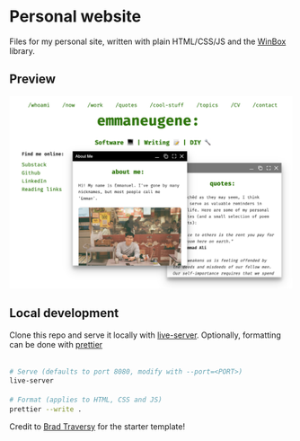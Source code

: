 # Personal website

Files for my personal site, written with plain HTML/CSS/JS and the [WinBox](https://github.com/nextapps-de/winbox) library.

## Preview

![Preview](./assets/preview.png)

## Local development

Clone this repo and serve it locally with [live-server](https://www.npmjs.com/package/live-server). Optionally, formatting can be done with [prettier](https://www.npmjs.com/package/prettier)

```bash

# Serve (defaults to port 8080, modify with --port=<PORT>)
live-server

# Format (applies to HTML, CSS and JS)
prettier --write .

```

Credit to [Brad Traversy](https://github.com/bradtraversy/terminal-landing-page) for the starter template!
